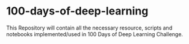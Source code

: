 # 100-days-of-deep-learning
This Repository will contain all the necessary resource, scripts and notebooks implemented/used in 100 Days of Deep Learning Challenge.
